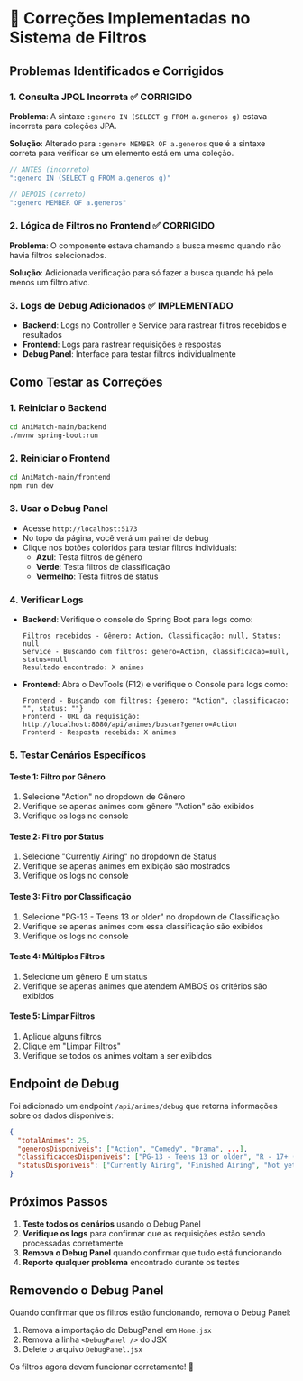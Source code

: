 # 🔧 Correções Implementadas no Sistema de Filtros

## Problemas Identificados e Corrigidos

### 1. **Consulta JPQL Incorreta** ✅ CORRIGIDO
**Problema**: A sintaxe `:genero IN (SELECT g FROM a.generos g)` estava incorreta para coleções JPA.

**Solução**: Alterado para `:genero MEMBER OF a.generos` que é a sintaxe correta para verificar se um elemento está em uma coleção.

```java
// ANTES (incorreto)
":genero IN (SELECT g FROM a.generos g)"

// DEPOIS (correto)
":genero MEMBER OF a.generos"
```

### 2. **Lógica de Filtros no Frontend** ✅ CORRIGIDO
**Problema**: O componente estava chamando a busca mesmo quando não havia filtros selecionados.

**Solução**: Adicionada verificação para só fazer a busca quando há pelo menos um filtro ativo.

### 3. **Logs de Debug Adicionados** ✅ IMPLEMENTADO
- **Backend**: Logs no Controller e Service para rastrear filtros recebidos e resultados
- **Frontend**: Logs para rastrear requisições e respostas
- **Debug Panel**: Interface para testar filtros individualmente

## Como Testar as Correções

### 1. **Reiniciar o Backend**
```bash
cd AniMatch-main/backend
./mvnw spring-boot:run
```

### 2. **Reiniciar o Frontend**
```bash
cd AniMatch-main/frontend
npm run dev
```

### 3. **Usar o Debug Panel**
- Acesse `http://localhost:5173`
- No topo da página, você verá um painel de debug
- Clique nos botões coloridos para testar filtros individuais:
  - **Azul**: Testa filtros de gênero
  - **Verde**: Testa filtros de classificação
  - **Vermelho**: Testa filtros de status

### 4. **Verificar Logs**
- **Backend**: Verifique o console do Spring Boot para logs como:
  ```
  Filtros recebidos - Gênero: Action, Classificação: null, Status: null
  Service - Buscando com filtros: genero=Action, classificacao=null, status=null
  Resultado encontrado: X animes
  ```

- **Frontend**: Abra o DevTools (F12) e verifique o Console para logs como:
  ```
  Frontend - Buscando com filtros: {genero: "Action", classificacao: "", status: ""}
  Frontend - URL da requisição: http://localhost:8080/api/animes/buscar?genero=Action
  Frontend - Resposta recebida: X animes
  ```

### 5. **Testar Cenários Específicos**

#### Teste 1: Filtro por Gênero
1. Selecione "Action" no dropdown de Gênero
2. Verifique se apenas animes com gênero "Action" são exibidos
3. Verifique os logs no console

#### Teste 2: Filtro por Status
1. Selecione "Currently Airing" no dropdown de Status
2. Verifique se apenas animes em exibição são mostrados
3. Verifique os logs no console

#### Teste 3: Filtro por Classificação
1. Selecione "PG-13 - Teens 13 or older" no dropdown de Classificação
2. Verifique se apenas animes com essa classificação são exibidos
3. Verifique os logs no console

#### Teste 4: Múltiplos Filtros
1. Selecione um gênero E um status
2. Verifique se apenas animes que atendem AMBOS os critérios são exibidos

#### Teste 5: Limpar Filtros
1. Aplique alguns filtros
2. Clique em "Limpar Filtros"
3. Verifique se todos os animes voltam a ser exibidos

## Endpoint de Debug

Foi adicionado um endpoint `/api/animes/debug` que retorna informações sobre os dados disponíveis:

```json
{
  "totalAnimes": 25,
  "generosDisponiveis": ["Action", "Comedy", "Drama", ...],
  "classificacoesDisponiveis": ["PG-13 - Teens 13 or older", "R - 17+ (violence & profanity)", ...],
  "statusDisponiveis": ["Currently Airing", "Finished Airing", "Not yet aired"]
}
```

## Próximos Passos

1. **Teste todos os cenários** usando o Debug Panel
2. **Verifique os logs** para confirmar que as requisições estão sendo processadas corretamente
3. **Remova o Debug Panel** quando confirmar que tudo está funcionando
4. **Reporte qualquer problema** encontrado durante os testes

## Removendo o Debug Panel

Quando confirmar que os filtros estão funcionando, remova o Debug Panel:

1. Remova a importação do DebugPanel em `Home.jsx`
2. Remova a linha `<DebugPanel />` do JSX
3. Delete o arquivo `DebugPanel.jsx`

Os filtros agora devem funcionar corretamente! 🎉
